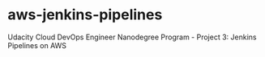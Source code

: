 # aws-jenkins-pipelines
Udacity Cloud DevOps Engineer Nanodegree Program - Project 3: Jenkins Pipelines on AWS
